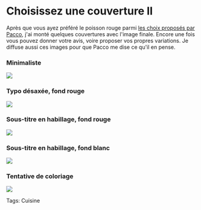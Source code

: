 # Choisissez une couverture II

Après que vous ayez préféré le poisson rouge parmi [les choix proposés par Pacco](http://blog.tcrouzet.com/2010/09/20/choisissez-votre-couverture-preferee/), j'ai monté quelques couvertures avec l'image finale. Encore une fois vous pouvez donner votre avis, voire proposer vos propres variations. Je diffuse aussi ces images pour que Pacco me dise ce qu'il en pense.<span id="more-19390"></span>

### Minimaliste

![](http://blog.tcrouzet.comhttps://tcrouzet.com/images_tc/2010/09/idc1.png)

### Typo désaxée, fond rouge

![](http://blog.tcrouzet.comhttps://tcrouzet.com/images_tc/2010/09/idc2.png)

### Sous-titre en habillage, fond rouge

![](http://blog.tcrouzet.comhttps://tcrouzet.com/images_tc/2010/09/idc3.png)

### Sous-titre en habillage, fond blanc

![](http://blog.tcrouzet.comhttps://tcrouzet.com/images_tc/2010/09/idc4.png)

### Tentative de coloriage

![](http://blog.tcrouzet.comhttps://tcrouzet.com/images_tc/2010/09/idc5.png)

Tags: Cuisine